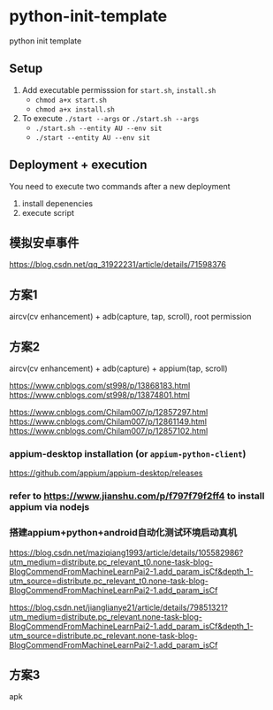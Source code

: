 # python-init-template
python init template

## Setup

1. Add executable permisssion for `start.sh`, `install.sh`
   - `chmod a+x start.sh`
   - `chmod a+x install.sh`
2. To execute `./start --args` or `./start.sh --args`
   - `./start.sh --entity AU --env sit`
   - `./start --entity AU --env sit`

## Deployment + execution
You need to execute two commands after a new deployment
1. install depenencies
2. execute script


## 模拟安卓事件

https://blog.csdn.net/qq_31922231/article/details/71598376

## 方案1
aircv(cv enhancement) + adb(capture, tap, scroll), root permission

## 方案2
aircv(cv enhancement) + adb(capture) + appium(tap, scroll)


https://www.cnblogs.com/st998/p/13868183.html
https://www.cnblogs.com/st998/p/13874801.html


https://www.cnblogs.com/Chilam007/p/12857297.html
https://www.cnblogs.com/Chilam007/p/12861149.html
https://www.cnblogs.com/Chilam007/p/12857102.html

### appium-desktop installation (or `appium-python-client`)
https://github.com/appium/appium-desktop/releases

### refer to https://www.jianshu.com/p/f797f79f2ff4 to install appium via nodejs


### 搭建appium+python+android自动化测试环境启动真机
https://blog.csdn.net/maziqiang1993/article/details/105582986?utm_medium=distribute.pc_relevant_t0.none-task-blog-BlogCommendFromMachineLearnPai2-1.add_param_isCf&depth_1-utm_source=distribute.pc_relevant_t0.none-task-blog-BlogCommendFromMachineLearnPai2-1.add_param_isCf

https://blog.csdn.net/jianglianye21/article/details/79851321?utm_medium=distribute.pc_relevant.none-task-blog-BlogCommendFromMachineLearnPai2-1.add_param_isCf&depth_1-utm_source=distribute.pc_relevant.none-task-blog-BlogCommendFromMachineLearnPai2-1.add_param_isCf

## 方案3

apk